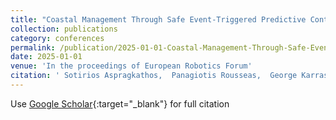 ```yaml
---
title: "Coastal Management Through Safe Event-Triggered Predictive Control for UAVs"
collection: publications
category: conferences
permalink: /publication/2025-01-01-Coastal-Management-Through-Safe-Event-Triggered-Predictive-Control-for-UAVs
date: 2025-01-01
venue: 'In the proceedings of European Robotics Forum'
citation: ' Sotirios Aspragkathos,  Panagiotis Rousseas,  George Karras,  Stamatia Rizou,  Kostas Kyriakopoulos, &quot;Coastal Management Through Safe Event-Triggered Predictive Control for UAVs.&quot; In the proceedings of European Robotics Forum, 2025.'
---
```

Use [Google Scholar](https://scholar.google.com/scholar?q=Coastal+Management+Through+Safe+Event+Triggered+Predictive+Control+for+UAVs){:target="_blank"} for full citation